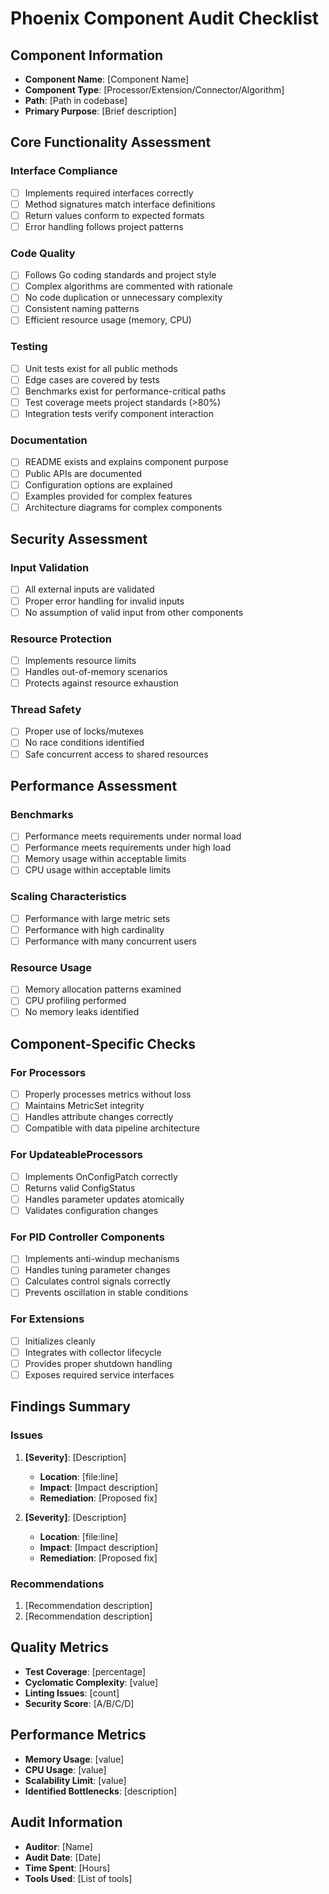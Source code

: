 # Phoenix Component Audit Checklist

## Component Information
- **Component Name**: [Component Name]
- **Component Type**: [Processor/Extension/Connector/Algorithm]
- **Path**: [Path in codebase]
- **Primary Purpose**: [Brief description]

## Core Functionality Assessment

### Interface Compliance
- [ ] Implements required interfaces correctly
- [ ] Method signatures match interface definitions
- [ ] Return values conform to expected formats
- [ ] Error handling follows project patterns

### Code Quality
- [ ] Follows Go coding standards and project style
- [ ] Complex algorithms are commented with rationale
- [ ] No code duplication or unnecessary complexity
- [ ] Consistent naming patterns
- [ ] Efficient resource usage (memory, CPU)

### Testing
- [ ] Unit tests exist for all public methods
- [ ] Edge cases are covered by tests
- [ ] Benchmarks exist for performance-critical paths
- [ ] Test coverage meets project standards (>80%)
- [ ] Integration tests verify component interaction

### Documentation
- [ ] README exists and explains component purpose
- [ ] Public APIs are documented
- [ ] Configuration options are explained
- [ ] Examples provided for complex features
- [ ] Architecture diagrams for complex components

## Security Assessment

### Input Validation
- [ ] All external inputs are validated
- [ ] Proper error handling for invalid inputs
- [ ] No assumption of valid input from other components

### Resource Protection
- [ ] Implements resource limits
- [ ] Handles out-of-memory scenarios
- [ ] Protects against resource exhaustion

### Thread Safety
- [ ] Proper use of locks/mutexes
- [ ] No race conditions identified
- [ ] Safe concurrent access to shared resources

## Performance Assessment

### Benchmarks
- [ ] Performance meets requirements under normal load
- [ ] Performance meets requirements under high load
- [ ] Memory usage within acceptable limits
- [ ] CPU usage within acceptable limits

### Scaling Characteristics
- [ ] Performance with large metric sets
- [ ] Performance with high cardinality
- [ ] Performance with many concurrent users

### Resource Usage
- [ ] Memory allocation patterns examined
- [ ] CPU profiling performed
- [ ] No memory leaks identified

## Component-Specific Checks

### For Processors
- [ ] Properly processes metrics without loss
- [ ] Maintains MetricSet integrity
- [ ] Handles attribute changes correctly
- [ ] Compatible with data pipeline architecture

### For UpdateableProcessors
- [ ] Implements OnConfigPatch correctly
- [ ] Returns valid ConfigStatus
- [ ] Handles parameter updates atomically
- [ ] Validates configuration changes

### For PID Controller Components
- [ ] Implements anti-windup mechanisms
- [ ] Handles tuning parameter changes
- [ ] Calculates control signals correctly
- [ ] Prevents oscillation in stable conditions

### For Extensions
- [ ] Initializes cleanly
- [ ] Integrates with collector lifecycle
- [ ] Provides proper shutdown handling
- [ ] Exposes required service interfaces

## Findings Summary

### Issues
1. **[Severity]**: [Description]
   - **Location**: [file:line]
   - **Impact**: [Impact description]
   - **Remediation**: [Proposed fix]

2. **[Severity]**: [Description]
   - **Location**: [file:line]
   - **Impact**: [Impact description]
   - **Remediation**: [Proposed fix]

### Recommendations
1. [Recommendation description]
2. [Recommendation description]

## Quality Metrics
- **Test Coverage**: [percentage]
- **Cyclomatic Complexity**: [value]
- **Linting Issues**: [count]
- **Security Score**: [A/B/C/D]

## Performance Metrics
- **Memory Usage**: [value]
- **CPU Usage**: [value]
- **Scalability Limit**: [value]
- **Identified Bottlenecks**: [description]

## Audit Information
- **Auditor**: [Name]
- **Audit Date**: [Date]
- **Time Spent**: [Hours]
- **Tools Used**: [List of tools]
